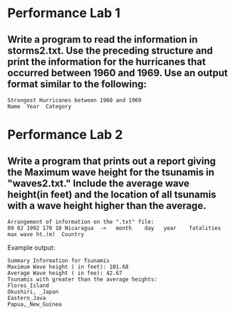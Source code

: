 # Performance Lab 1

##  Write a program to read the information in storms2.txt. Use the preceding structure and print the information for the hurricanes that occurred between 1960 and 1969. Use an output format similar to the following:
```
Strongest Hurricanes between 1960 and 1969
Name  Year  Category

```

# Performance Lab 2

## Write a program that prints out a report giving the Maximum wave height for the tsunamis in "waves2.txt." Include the average wave height(in feet) and the location of all tsunamis with a wave height higher than the average. 
```
Arrangement of information on the ".txt" file: 
09 02 1992 170 10 Nicaragua  ->   month    day   year    fatalities     max wave ht.(m)  Country
```
Example output:
```
Summary Information for Tsunamis
Maximum Wave height ( in feet): 101.68
Average Wave height ( in fee): 42.67
Tsunamis with greater than the average heights:
Flores_Island
Okushiri, _Japan
Eastern_Java
Papua,_New_Guinea
```
